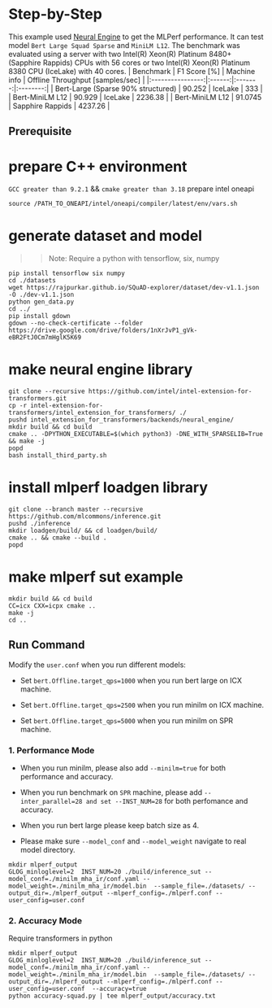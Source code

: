 Step-by-Step
============
This example used [Neural Engine](https://github.com/intel/intel-extension-for-transformers/tree/main/intel_extension_for_transformers/backends/neural_engine) to get the MLPerf performance. It can test model `Bert Large Squad Sparse` and `MiniLM L12`.
The benchmark was evaluated using a server with two Intel(R) Xeon(R) Platinum 8480+ (Sapphire Rappids) CPUs with 56 cores or two Intel(R) Xeon(R) Platinum 8380 CPU (IceLake) with 40 cores.
| Benchmark      | F1 Score [%] | Machine info  |  Offline Throughput [samples/sec]  |
|:----------------:|:------:|:-------:|:--------:|
| Bert-Large (Sparse 90% structured) | 90.252 | IceLake | 333 |
| Bert-MiniLM L12 | 90.929 | IceLake | 2236.38 |
| Bert-MiniLM L12 | 91.0745 | Sapphire Rappids | 4237.26 |
## Prerequisite

# prepare C++ environment
`GCC greater than 9.2.1` && `cmake greater than 3.18`
prepare intel oneapi
```
source /PATH_TO_ONEAPI/intel/oneapi/compiler/latest/env/vars.sh
```

# generate dataset and model
>> Note: Require a python with tensorflow, six, numpy
```
pip install tensorflow six numpy
cd ./datasets
wget https://rajpurkar.github.io/SQuAD-explorer/dataset/dev-v1.1.json -O ./dev-v1.1.json
python gen_data.py
cd ../
pip install gdown 
gdown --no-check-certificate --folder https://drive.google.com/drive/folders/1nXrJvP1_gVk-eBR2FtJ0Cm7mHglK5K69
```

# make neural engine library
```
git clone --recursive https://github.com/intel/intel-extension-for-transformers.git
cp -r intel-extension-for-transformers/intel_extension_for_transformers/ ./ 
pushd intel_extension_for_transformers/backends/neural_engine/
mkdir build && cd build
cmake .. -DPYTHON_EXECUTABLE=$(which python3) -DNE_WITH_SPARSELIB=True && make -j
popd
bash install_third_party.sh
```

# install mlperf loadgen library
```
git clone --branch master --recursive https://github.com/mlcommons/inference.git
pushd ./inference
mkdir loadgen/build/ && cd loadgen/build/
cmake .. && cmake --build .
popd
```

# make mlperf sut example
```
mkdir build && cd build
CC=icx CXX=icpx cmake ..
make -j
cd ..
```

## Run Command
Modify the `user.conf` when you run different models:

+ Set `bert.Offline.target_qps=1000` when you run bert large on ICX machine.

+ Set `bert.Offline.target_qps=2500` when you run minilm on ICX machine.

+ Set `bert.Offline.target_qps=5000` when you run minilm on SPR machine.

### 1. Performance Mode

+ When you run minilm, please also add `--minilm=true` for both performance and accuracy.

+ When you run benchmark on `SPR` machine, please add `--inter_parallel=28 and set --INST_NUM=28` for both perfomance and accuracy.

+ When you run bert large please keep batch size as 4.

+ Please make sure `--model_conf` and `--model_weight` navigate to real model directory.
```
mkdir mlperf_output
GLOG_minloglevel=2  INST_NUM=20 ./build/inference_sut --model_conf=./minilm_mha_ir/conf.yaml --model_weight=./minilm_mha_ir/model.bin  --sample_file=./datasets/ --output_dir=./mlperf_output --mlperf_config=./mlperf.conf --user_config=user.conf
```

### 2. Accuracy Mode
Require transformers in python
```
mkdir mlperf_output
GLOG_minloglevel=2  INST_NUM=20 ./build/inference_sut --model_conf=./minilm_mha_ir/conf.yaml --model_weight=./minilm_mha_ir/model.bin  --sample_file=./datasets/ --output_dir=./mlperf_output --mlperf_config=./mlperf.conf --user_config=user.conf  --accuracy=true
python accuracy-squad.py | tee mlperf_output/accuracy.txt
```
